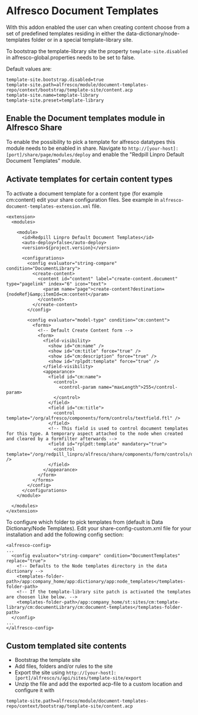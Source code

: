 # Alfresco Document Templates

With this addon enabled the user can when creating content choose from a set of predefined templates residing in either the data-dictionary/node-templates folder or in a special template-library site.

To bootstrap the template-library site the property `template-site.disabled` in alfresco-global.properties needs to be set to false.

Default values are:

```
template-site.bootstrap.disabled=true
template-site.path=alfresco/module/document-templates-repo/context/bootstrap/template-site/content.acp
template-site.name=template-library
template-site.preset=template-library
```



## Enable the Document templates module in Alfresco Share
To enable the possibility to pick a template for alfresco datatypes this module needs to be enabled in share. Navigate to `http://[your-host]:[port]/share/page/modules/deploy` and enable the "Redpill Linpro Default Document Templates" module.

## Activate templates for certain content types
To activate a document template for a content type (for example cm:content) edit your share configuration files. See example in `alfresco-document-templates-extension.xml` file.
```
<extension>
  <modules>

    <module>
      <id>Redpill Linpro Default Document Templates</id>
      <auto-deploy>false</auto-deploy>
      <version>${project.version}</version>

      <configurations>
        <config evaluator="string-compare" condition="DocumentLibrary">
          <create-content>
            <content id="content" label="create-content.document" type="pagelink" index="6" icon="text">
              <param name="page">create-content?destination={nodeRef}&amp;itemId=cm:content</param>
            </content>
          </create-content>
        </config>

        <config evaluator="model-type" condition="cm:content">
          <forms>
            <!-- Default Create Content form -->
            <form>
              <field-visibility>
                <show id="cm:name" />
                <show id="cm:title" force="true" />
                <show id="cm:description" force="true" />
                <show id="rplpdt:template" force="true" />
              </field-visibility>
              <appearance>
                <field id="cm:name">
                  <control>
                    <control-param name="maxLength">255</control-param>
                  </control>
                </field>
                <field id="cm:title">
                  <control template="/org/alfresco/components/form/controls/textfield.ftl" />
                </field>
                <!-- This field is used to control document templates for this type. A temporary aspect attached to the node when created and cleared by a formfilter afterwards -->
                <field id="rplpdt:template" mandatory="true">
                  <control template="/org/redpill_linpro/alfresco/share/components/form/controls/documenttemplate.ftl" />
                </field>
              </appearance>
            </form>
          </forms>
        </config>
      </configurations>
    </module>

  </modules>
</extension>
```

To configure which folder to pick templates from (default is Data Dictionary/Node Templates). Edit your share-config-custom.xml file for your installation and add the following config section:

```
<alfresco-config>
...
  <config evaluator="string-compare" condition="DocumentTemplates" replace="true">
    <!-- Defaults to the Node templates directory in the data dictionary -->
    <templates-folder-path>/app:company_home/app:dictionary/app:node_templates</templates-folder-path>
    <!-- If the template-library site patch is activated the templates are choosen like below. -->
    <templates-folder-path>/app:company_home/st:sites/cm:template-library/cm:documentLibrary/cm:document-templates</templates-folder-path>
  </config>
...
</alfresco-config>
```

## Custom templated site contents
* Bootstrap the template site
* Add files, folders and/or rules to the site
* Export the site using `http://[your-host]:[port]/alfresco/s/api/sites/template-site/export`
* Unzip the file and add the exported acp-file to a custom location and configure it with 
```
template-site.path=alfresco/module/document-templates-repo/context/bootstrap/template-site/content.acp
```

